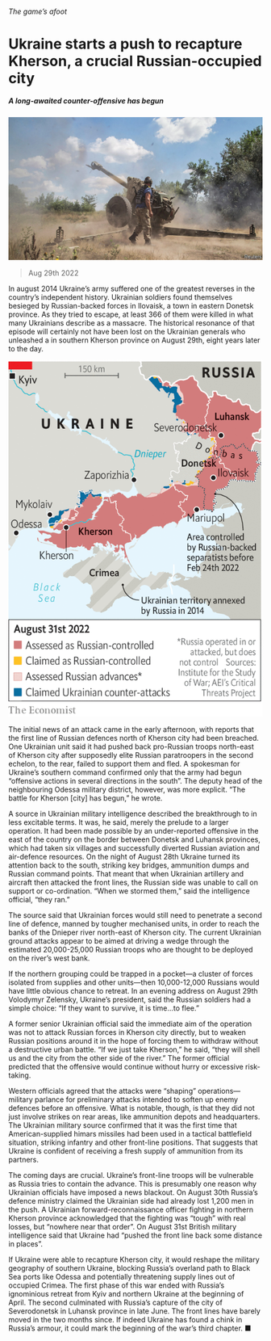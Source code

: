 ###### The game’s afoot

# Ukraine starts a push to recapture Kherson, a crucial Russian-occupied city 

##### A long-awaited counter-offensive has begun 

![image](images/20220903_EUP001.jpg) 

> Aug 29th 2022 

In august 2014 Ukraine’s army suffered one of the greatest reverses in the country’s independent history. Ukrainian soldiers found themselves besieged by Russian-backed forces in Ilovaisk, a town in eastern Donetsk province. As they tried to escape, at least 366 of them were killed in what many Ukrainians describe as a massacre. The historical resonance of that episode will certainly not have been lost on the Ukrainian generals who unleashed a  in southern Kherson province on August 29th, eight years later to the day.

![image](images/20220903_EUM947.png) 


The initial news of an attack came in the early afternoon, with reports that the first line of Russian defences north of Kherson city had been breached. One Ukrainian unit said it had pushed back pro-Russian troops north-east of Kherson city after supposedly elite Russian paratroopers in the second echelon, to the rear, failed to support them and fled. A spokesman for Ukraine’s southern command confirmed only that the army had begun “offensive actions in several directions in the south”. The deputy head of the neighbouring Odessa military district, however, was more explicit. “The battle for Kherson [city] has begun,” he wrote.

 A source in Ukrainian military intelligence described the breakthrough to  in less excitable terms. It was, he said, merely the prelude to a larger operation. It had been made possible by an under-reported offensive in the east of the country on the border between Donetsk and Luhansk provinces, which had taken six villages and successfully diverted Russian aviation and air-defence resources. On the night of August 28th Ukraine turned its attention back to the south, striking key bridges, ammunition dumps and Russian command points. That meant that when Ukrainian artillery and aircraft then attacked the front lines, the Russian side was unable to call on support or co-ordination. “When we stormed them,” said the intelligence official, “they ran.”

The source said that Ukrainian forces would still need to penetrate a second line of defence, manned by tougher mechanised units, in order to reach the banks of the Dnieper river north-east of Kherson city. The current Ukrainian ground attacks appear to be aimed at driving a wedge through the estimated 20,000-25,000 Russian troops who are thought to be deployed on the river’s west bank.

If the northern grouping could be trapped in a pocket—a cluster of forces isolated from supplies and other units—then 10,000-12,000 Russians would have little obvious chance to retreat. In an evening address on August 29th Volodymyr Zelensky, Ukraine’s president, said the Russian soldiers had a simple choice: “​​If they want to survive, it is time…to flee.” 

A former senior Ukrainian official said the immediate aim of the operation was not to attack Russian forces in Kherson city directly, but to weaken Russian positions around it in the hope of forcing them to withdraw without a destructive urban battle. “If we just take Kherson,” he said, “they will shell us and the city from the other side of the river.” The former official predicted that the offensive would continue without hurry or excessive risk-taking.

Western officials agreed that the attacks were “shaping” operations—military parlance for preliminary attacks intended to soften up enemy defences before an offensive. What is notable, though, is that they did not just involve strikes on rear areas, like ammunition depots and headquarters. The Ukrainian military source confirmed that it was the first time that American-supplied himars missiles had been used in a tactical battlefield situation, striking infantry and other front-line positions. That suggests that Ukraine is confident of receiving a fresh supply of ammunition from its partners.

The coming days are crucial. Ukraine’s front-line troops will be vulnerable as Russia tries to contain the advance. This is presumably one reason why Ukrainian officials have imposed a news blackout. On August 30th Russia’s defence ministry claimed the Ukrainian side had already lost 1,200 men in the push. A Ukrainian forward-reconnaissance officer fighting in northern Kherson province acknowledged that the fighting was “tough” with real losses, but “nowhere near that order”. On August 31st British military intelligence said that Ukraine had “pushed the front line back some distance in places”.

If Ukraine were able to recapture Kherson city, it would reshape the military geography of southern Ukraine, blocking Russia’s overland path to Black Sea ports like Odessa and potentially threatening supply lines out of occupied Crimea. The first phase of this war ended with Russia’s ignominious retreat from Kyiv and northern Ukraine at the beginning of April. The second culminated with Russia’s capture of the city of Severodonetsk in Luhansk province in late June. The front lines have barely moved in the two months since. If indeed Ukraine has found a chink in Russia’s armour, it could mark the beginning of the war’s third chapter. ■


